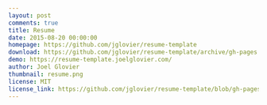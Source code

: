 ```yaml
---
layout: post
comments: true
title: Resume
date: 2015-08-20 00:00:00
homepage: https://github.com/jglovier/resume-template
download: https://github.com/jglovier/resume-template/archive/gh-pages.zip
demo: https://resume-template.joelglovier.com/
author: Joel Glovier
thumbnail: resume.png
license: MIT
license_link: https://github.com/jglovier/resume-template/blob/gh-pages/LICENSE
---
```

